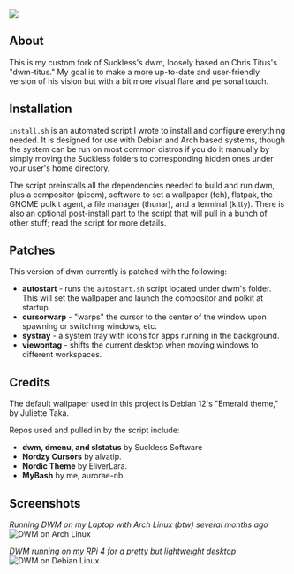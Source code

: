 <img src="https://github.com/aurorae-nb/dwm/blob/main/banner.png">

## About
This is my custom fork of Suckless's dwm, loosely based on Chris Titus's "dwm-titus." My goal is to make a more up-to-date and user-friendly version of his vision but with a bit more visual flare and personal touch.

## Installation
`install.sh` is an automated script I wrote to install and configure everything needed. It is designed for use with Debian and Arch based systems, though the system can be run on most common distros if you do it manually by simply moving the Suckless folders to corresponding hidden ones under your user's home directory.

The script preinstalls all the dependencies needed to build and run dwm, plus a compositor (picom), software to set a wallpaper (feh), flatpak, the GNOME polkit agent, a file manager (thunar), and a terminal (kitty). There is also an optional post-install part to the script that will pull in a bunch of other stuff; read the script for more details.

## Patches
This version of dwm currently is patched with the following:
- **autostart** - runs the `autostart.sh` script located under dwm's folder. This will set the wallpaper and launch the compositor and polkit at startup.
- **cursorwarp** - "warps" the cursor to the center of the window upon spawning or switching windows, etc.
- **systray** - a system tray with icons for apps running in the background.
- **viewontag** - shifts the current desktop when moving windows to different workspaces.

## Credits
The default wallpaper used in this project is Debian 12's "Emerald theme," by Juliette Taka.

Repos used and pulled in by the script include:
- **dwm, dmenu, and slstatus** by Suckless Software
- **Nordzy Cursors** by alvatip.
- **Nordic Theme** by EliverLara.
- **MyBash** by me, aurorae-nb.

## Screenshots
*Running DWM on my Laptop with Arch Linux (btw) several months ago*
<img alt="DWM on Arch Linux" src="https://github.com/aurorae-nb/dwm/blob/main/arch-dwm.png">

*DWM running on my RPi 4 for a pretty but lightweight desktop*
<img alt="DWM on Debian Linux" src="https://github.com/aurorae-nb/dwm/blob/main/debian-dwm.png">

